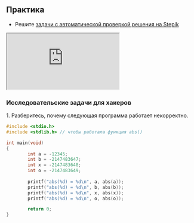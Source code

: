 ## Практика

- Решите [задачи с автоматической проверкой решения на Stepik](https://stepik.org/lesson/41090/step/1)

<div class="lessonStepikBlock">
    <iframe src="https://stepik.org/lesson/41090/step/1"></iframe>
</div>

### Исследовательские задачи для хакеров

1\. Разберитесь, почему следующая программа работает некорректно.

```c
#include <stdio.h>
#include <stdlib.h> // чтобы работала функция abs()

int main(void)
{              
        int a = -12345;
        int b = -2147483647;
        int x = -2147483648;
        int o = -2147483649;
        
        printf("abs(%d) = %d\n", a, abs(a));
        printf("abs(%d) = %d\n", b, abs(b));
        printf("abs(%d) = %d\n", x, abs(x));
        printf("abs(%d) = %d\n", o, abs(o));

        return 0;
}
```